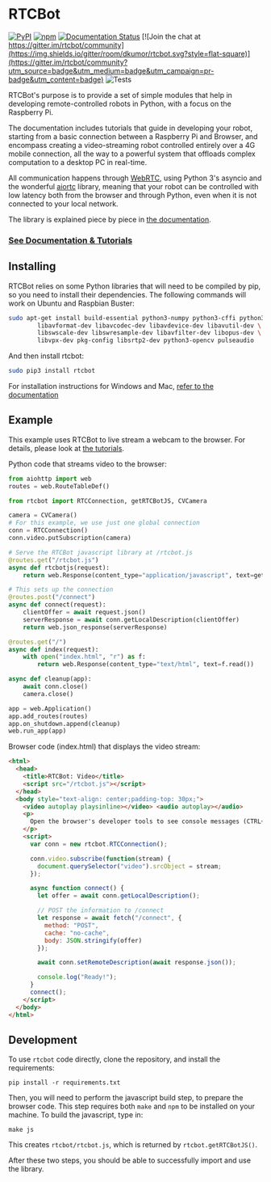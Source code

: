 # RTCBot

[![PyPI](https://img.shields.io/pypi/v/rtcbot.svg?style=flat-square)](https://pypi.org/project/rtcbot/)
[![npm](https://img.shields.io/npm/v/rtcbot.svg?style=flat-square)](https://www.npmjs.com/package/rtcbot)
[![Documentation Status](https://readthedocs.org/projects/rtcbot/badge/?version=latest&style=flat-square)](https://rtcbot.readthedocs.io/en/latest/?badge=latest)
[![Join the chat at https://gitter.im/rtcbot/community](https://img.shields.io/gitter/room/dkumor/rtcbot.svg?style=flat-square)](https://gitter.im/rtcbot/community?utm_source=badge&utm_medium=badge&utm_campaign=pr-badge&utm_content=badge)
![Tests](https://github.com/dkumor/rtcbot/workflows/tests/badge.svg)

RTCBot's purpose is to provide a set of simple modules that help in developing remote-controlled robots in Python, with a focus on the Raspberry Pi.

The documentation includes tutorials that guide in developing your robot, starting from a basic connection between a Raspberry Pi and Browser, and encompass
creating a video-streaming robot controlled entirely over a 4G mobile connection, all the way to a powerful system that offloads complex computation to a desktop PC in real-time.

All communication happens through [WebRTC](https://en.wikipedia.org/wiki/WebRTC),
using Python 3's asyncio and the wonderful [aiortc](https://github.com/jlaine/aiortc) library,
meaning that your robot can be controlled with low latency both from the browser and through Python,
even when it is not connected to your local network.

The library is explained piece by piece in [the documentation](https://rtcbot.readthedocs.io/en/latest/index.html).

### [See Documentation & Tutorials](https://rtcbot.readthedocs.io/en/latest/index.html)

## Installing

RTCBot relies on some Python libraries that will need to be compiled by pip, so
you need to install their dependencies. The following commands will work on Ubuntu and Raspbian Buster:

```bash
sudo apt-get install build-essential python3-numpy python3-cffi python3-aiohttp \
        libavformat-dev libavcodec-dev libavdevice-dev libavutil-dev \
        libswscale-dev libswresample-dev libavfilter-dev libopus-dev \
        libvpx-dev pkg-config libsrtp2-dev python3-opencv pulseaudio
```

And then install rtcbot:
```bash
sudo pip3 install rtcbot
```

For installation instructions for Windows and Mac, [refer to the documentation](https://rtcbot.readthedocs.io/en/latest/installing.html)

## Example

This example uses RTCBot to live stream a webcam to the browser. For details, please look at [the tutorials](https://rtcbot.readthedocs.io/en/latest/examples/index.html).

Python code that streams video to the browser:

```python
from aiohttp import web
routes = web.RouteTableDef()

from rtcbot import RTCConnection, getRTCBotJS, CVCamera

camera = CVCamera()
# For this example, we use just one global connection
conn = RTCConnection()
conn.video.putSubscription(camera)

# Serve the RTCBot javascript library at /rtcbot.js
@routes.get("/rtcbot.js")
async def rtcbotjs(request):
    return web.Response(content_type="application/javascript", text=getRTCBotJS())

# This sets up the connection
@routes.post("/connect")
async def connect(request):
    clientOffer = await request.json()
    serverResponse = await conn.getLocalDescription(clientOffer)
    return web.json_response(serverResponse)

@routes.get("/")
async def index(request):
    with open("index.html", "r") as f:
        return web.Response(content_type="text/html", text=f.read())

async def cleanup(app):
    await conn.close()
    camera.close()

app = web.Application()
app.add_routes(routes)
app.on_shutdown.append(cleanup)
web.run_app(app)
```

Browser code (index.html) that displays the video stream:

```html
<html>
  <head>
    <title>RTCBot: Video</title>
    <script src="/rtcbot.js"></script>
  </head>
  <body style="text-align: center;padding-top: 30px;">
    <video autoplay playsinline></video> <audio autoplay></audio>
    <p>
      Open the browser's developer tools to see console messages (CTRL+SHIFT+C)
    </p>
    <script>
      var conn = new rtcbot.RTCConnection();

      conn.video.subscribe(function(stream) {
        document.querySelector("video").srcObject = stream;
      });

      async function connect() {
        let offer = await conn.getLocalDescription();

        // POST the information to /connect
        let response = await fetch("/connect", {
          method: "POST",
          cache: "no-cache",
          body: JSON.stringify(offer)
        });

        await conn.setRemoteDescription(await response.json());

        console.log("Ready!");
      }
      connect();
    </script>
  </body>
</html>
```

## Development

To use `rtcbot` code directly, clone the repository, and install the requirements:

```
pip install -r requirements.txt
```

Then, you will need to perform the javascript build step, to prepare the browser code. This step requires both `make` and `npm` to be installed on your machine. To build the javascript, type in:

```
make js
```

This creates `rtcbot/rtcbot.js`, which is returned by `rtcbot.getRTCBotJS()`.

After these two steps, you should be able to successfully import and use the library.
